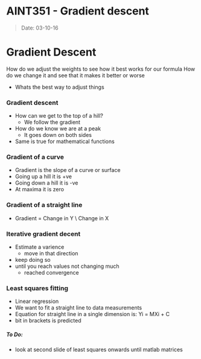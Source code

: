 # AINT351 - Gradient descent
> Date: 03-10-16

# Gradient Descent

How do we adjust the weights to see how it best works for our formula
How do we change it and see that it makes it better or worse
- Whats the best way to adjust things

### Gradient descent
- How can we get to the top of a hill?
    - We follow the gradient
- How do we know we are at a peak
    - It goes down on both sides
- Same is true for mathematical functions

### Gradient of a curve

- Gradient is the slope of a curve or surface
- Going up a hill it is +ve
- Going down a hill it is -ve
- At maxima it is zero

### Gradient of a straight line
- Gradient = Change in Y \ Change in X

### Iterative gradient decent
- Estimate a varience
    - move in that direction
- keep doing so
- until you reach values not changing much
    - reached convergence

### Least squares fitting
- Linear regression
- We want to fit a straight line to data measurements
- Equation for straight line in a single dimension is:
        Yi = MXi + C
- bit in brackets is predicted

##### To Do:
- look at second slide of least squares onwards until matlab matrices

